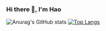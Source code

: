 ### Hi there 👋, I'm Hao

![Anurag's GitHub stats](https://github-readme-stats.vercel.app/api?username=HaoHuynh0301&count_private=true)
[![Top Langs](https://github-readme-stats.vercel.app/api/top-langs/?username=HaoHuynh0301&layout=compact)](https://github.com/anuraghazra/github-readme-stats)

<!--
**HaoHuynh0301/HaoHuynh0301** is a ✨ _special_ ✨ repository because its `README.md` (this file) appears on your GitHub profile.

Here are some ideas to get you started:

- 🔭 I’m currently working on ...
- 🌱 I’m currently learning ...
- 👯 I’m looking to collaborate on ...
- 🤔 I’m looking for help with ...
- 💬 Ask me about ...
- 📫 How to reach me: ...
- 😄 Pronouns: ...
- ⚡ Fun fact: ...
-->

